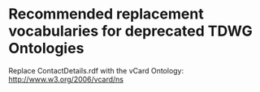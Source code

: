 # Recommended replacement vocabularies for deprecated TDWG Ontologies

Replace ContactDetails.rdf with the vCard Ontology: http://www.w3.org/2006/vcard/ns
